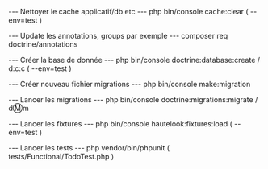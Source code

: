 --- Nettoyer le cache applicatif/db etc ---
php bin/console cache:clear ( --env=test  )




--- Update les annotations, groups par exemple ---
composer req doctrine/annotations




--- Créer la base de donnée  ---
php bin/console doctrine:database:create / d:c:c ( --env=test )




--- Créer nouveau fichier migrations ---
php bin/console make:migration



--- Lancer les migrations ---
php bin/console doctrine:migrations:migrate / d:m:m




--- Lancer les fixtures ---
php bin/console hautelook:fixtures:load ( --env=test  )




--- Lancer les tests ---
php vendor/bin/phpunit ( tests/Functional/TodoTest.php )
